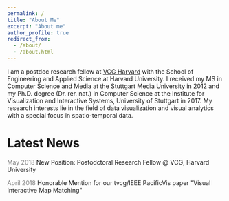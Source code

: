 ```yaml
---
permalink: /
title: "About Me"
excerpt: "About me"
author_profile: true
redirect_from: 
  - /about/
  - /about.html
---
```


I am a postdoc research fellow at [VCG Harvard](https://vcg.seas.harvard.edu/) with the School of Engineering and Applied Science at Harvard University.  I received my MS in Computer Science and Media at the Stuttgart Media University in 2012 and my Ph.D. degree (Dr. rer. nat.) in Computer Science at the Institute for Visualization and Interactive Systems, University of Stuttgart in 2017. My research interests lie in the field of data visualization and visual analytics with a special focus in spatio-temporal data.

Latest News
======

<span style="color:grey">May 2018</span>
New Position: Postodctoral Research Fellow @ VCG, Harvard University

<span style="color:grey">April 2018</span>
Honorable Mention for our tvcg/IEEE PacificVis paper "Visual Interactive Map Matching"
